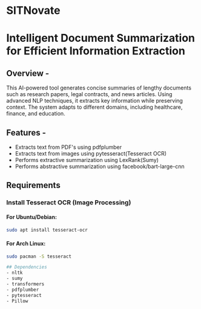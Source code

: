 # SITNovate
# Intelligent Document Summarization for Efficient Information Extraction

## Overview - 
This AI-powered tool generates concise summaries of lengthy documents such as research papers, legal contracts, and news articles. Using advanced NLP techniques, it extracts key information while preserving context. The system adapts to different domains, including healthcare, finance, and education.

## Features -
- Extracts text from PDF's using pdfplumber
- Extracts text from images using pytesseract(Tesseract OCR)
- Performs extractive summarization using LexRank(Sumy)
- Performs abstractive summarization using facebook/bart-large-cnn

## Requirements
### Install Tesseract OCR (Image Processing)
#### For Ubuntu/Debian:
```bash
sudo apt install tesseract-ocr
```
#### For Arch Linux:
```bash
sudo pacman -S tesseract

## Dependencies
- nltk
- sumy
- transformers
- pdfplumber
- pytesseract
- Pillow    